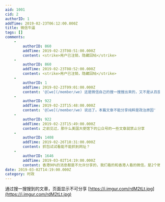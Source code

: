 ```yaml
---
aid: 1001
cid: 2
authorID: 1
addTime: 2019-02-23T06:12:00.000Z
title: 微信牛逼
tags: []
comments:
    -
        authorID: 860
        addTime: 2019-02-23T08:51:00.000Z
        content: <strike>用户已注销，隐藏回帖</strike>
    -
        authorID: 860
        addTime: 2019-02-23T08:52:00.000Z
        content: <strike>用户已注销，隐藏回帖</strike>
    -
        authorID: 1
        addTime: 2019-02-23T09:01:00.000Z
        content: '@[we](/member/we) 这是微信自己的搜一搜搜出来的，又不是从百度里搜的。'
    -
        authorID: 922
        addTime: 2019-02-23T15:48:00.000Z
        content: '@[we](/member/we) 说远了。本篇文章不能分享纯粹是政治原因'
    -
        authorID: 922
        addTime: 2019-02-23T15:49:00.000Z
        content: 之前见过，那什么美国大使馆下的公众号的一些文章就禁止分享
    -
        authorID: 1408
        addTime: 2019-02-26T18:31:00.000Z
        content: 抓包试试看能不能抓到网址？
    -
        authorID: 1646
        addTime: 2019-03-02T14:19:00.000Z
        content: 香港90%的消息都是不允许分享的，我们看的和香港人看的微信，是2个微信
date: 2019-03-02T14:19:00.000Z
category: 时政
---
```


通过搜一搜搜到的文章，页面显示不可分享 [https://i.imgur.com/rdM2tLt.jpg](https://i.imgur.com/rdM2tLt.jpg)
